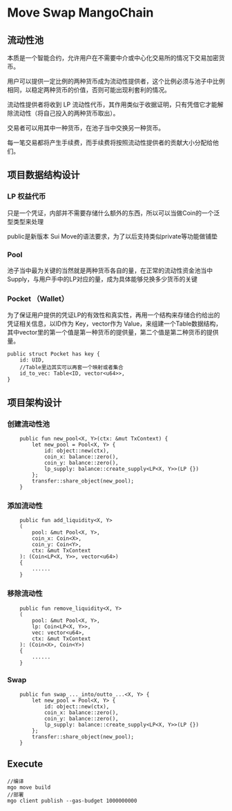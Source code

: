 # Move Swap MangoChain 

## 流动性池
本质是一个智能合约，允许用户在不需要中介或中心化交易所的情况下交易加密货币。


用户可以提供一定比例的两种货币成为流动性提供者，这个比例必须与池子中比例相同，以稳定两种货币的价值，否则可能出现利套利的情况。


流动性提供者将收到 LP 流动性代币，其作用类似于收据证明，只有凭借它才能解除流动性（将自己投入的两种货币取出）。


交易者可以用其中一种货币，在池子当中交换另一种货币。


每一笔交易都将产生手续费，而手续费将按照流动性提供者的贡献大小分配给他们。


## 项目数据结构设计

### LP 权益代币
只是一个凭证，内部并不需要存储什么额外的东西，所以可以当做Coin<T>的一个泛型类型来处理

public是新版本 Sui Move​ 的语法要求，为了以后支持类似private等功能做铺垫
### Pool
池子当中最为关键的当然就是两种货币各自的量，在正常的流动性资金池当中Supply，与用户手中的LP对应的量，成为具体能够兑换多少货币的关键

### Pocket （Wallet）
为了保证用户提供的凭证LP的有效性和真实性，再用一个结构来存储合约给出的凭证相关信息，以ID作为 Key，vector<u64>作为 
Value，来组建一个Table数据结构，其中vector里的第一个值是第一种货币的提供量，第二个值是第二种货币的提供量。
```
public struct Pocket has key {
    id: UID,
    //Table里边其实可以再套一个映射或者集合
    id_to_vec: Table<ID, vector<u64>>,
}
```

## 项目架构设计
### 创建流动性池
```
    public fun new_pool<X, Y>(ctx: &mut TxContext) {
        let new_pool = Pool<X, Y> {
            id: object::new(ctx),
            coin_x: balance::zero(),
            coin_y: balance::zero(),
            lp_supply: balance::create_supply<LP<X, Y>>(LP {})
        };
        transfer::share_object(new_pool);
    }
```
### 添加流动性
```
    public fun add_liquidity<X, Y>
    (
        pool: &mut Pool<X, Y>,
        coin_x: Coin<X>,
        coin_y: Coin<Y>,
        ctx: &mut TxContext
    ): (Coin<LP<X, Y>>, vector<u64>)
    {
        ......
    }
```
### 移除流动性
```
    public fun remove_liquidity<X, Y>
    (
        pool: &mut Pool<X, Y>,
        lp: Coin<LP<X, Y>>,
        vec: vector<u64>,
        ctx: &mut TxContext
    ): (Coin<X>, Coin<Y>)
    {
        ......
    }
```
### Swap
```
    public fun swap_..._into/outto_...<X, Y> {
        let new_pool = Pool<X, Y> {
            id: object::new(ctx),
            coin_x: balance::zero(),
            coin_y: balance::zero(),
            lp_supply: balance::create_supply<LP<X, Y>>(LP {})
        };
        transfer::share_object(new_pool);
    }
```
## Execute
```
//编译
mgo move build
//部署
mgo client publish --gas-budget 1000000000
```
